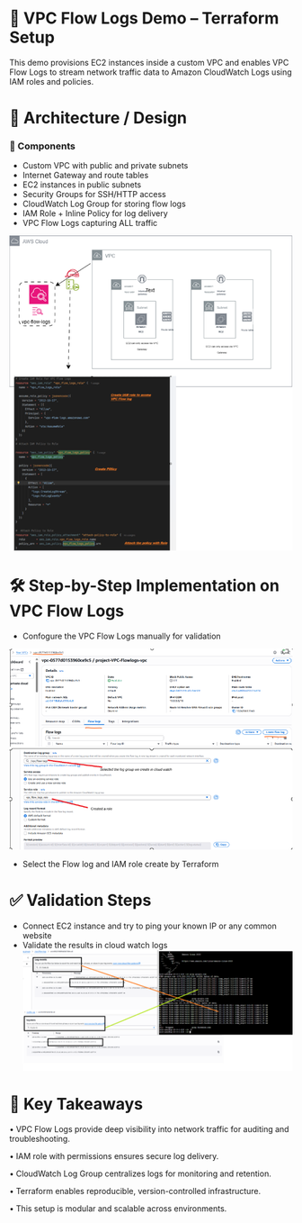 # 📘 VPC Flow Logs Demo – Terraform Setup
This demo provisions EC2 instances inside a custom VPC and enables VPC Flow Logs to stream network traffic data to Amazon CloudWatch Logs using IAM roles and policies.

# 🧱 Architecture / Design

### 🔹 Components
   - Custom VPC with public and private subnets
   - Internet Gateway and route tables
   - EC2 instances in public subnets
   - Security Groups for SSH/HTTP access
   - CloudWatch Log Group for storing flow logs
   - IAM Role + Inline Policy for log delivery
   - VPC Flow Logs capturing ALL traffic
     
![Components](Flowlogs.png)
	
# 🛠️ Step-by-Step Implementation on VPC Flow Logs

   - Confogure the VPC Flow Logs manually for validation

![Step-by-Step Implementation on VPC Flow Logs](VPC-TAB.png)
![Step-by-Step Implementation on VPC Flow Logs](VPC-role.png)

   - Select the Flow log and IAM role create by Terraform
   
# ✅ Validation Steps
   - Connect EC2 instance and try to ping your known IP or any common website
   - Validate the results in cloud watch logs
![Validation Steps](VPC-flow-valid.png)

# 🔑 Key Takeaways
• 	VPC Flow Logs provide deep visibility into network traffic for auditing and troubleshooting.

• 	IAM role with  permissions ensures secure log delivery.

• 	CloudWatch Log Group centralizes logs for monitoring and retention.

• 	Terraform enables reproducible, version-controlled infrastructure.

• 	This setup is modular and scalable across environments.
